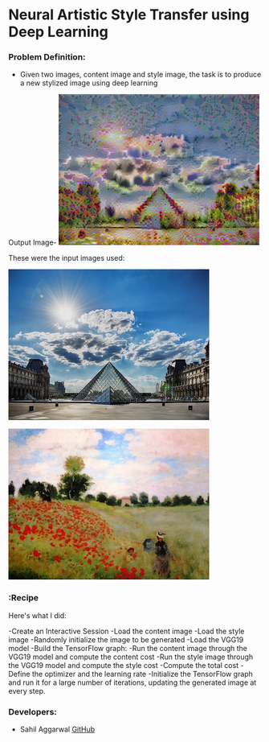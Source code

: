 # Neural Artistic Style Transfer using Deep Learning

### Problem Definition:
- Given two images, content image and style image, the task is to produce a new stylized image using deep learning

Output Image-
![output](output/100.png)

These were the input images used:

![input-content](louvre_small.jpg)

![input-style](monet.jpg)


### :Recipe

Here's what I did:

-Create an Interactive Session
-Load the content image
-Load the style image
-Randomly initialize the image to be generated
-Load the VGG19 model
-Build the TensorFlow graph:
-Run the content image through the VGG19 model and compute the content cost
-Run the style image through the VGG19 model and compute the style cost
-Compute the total cost
-Define the optimizer and the learning rate
-Initialize the TensorFlow graph and run it for a large number of iterations, updating the generated image at every step.

### Developers:
- Sahil Aggarwal [GitHub](https://github.com/sahilee26)
